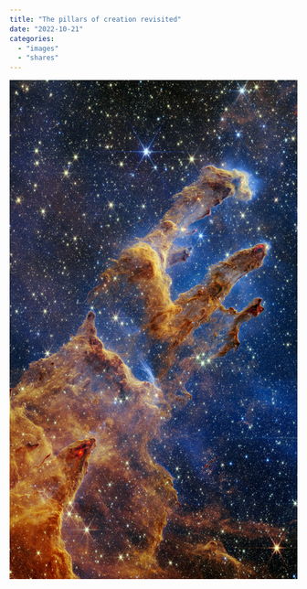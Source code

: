 ```yaml
---
title: "The pillars of creation revisited"
date: "2022-10-21"
categories:
  - "images"
  - "shares"
---
```


[![How to use the watch as a Compass](images/pillars.png "James Webb telescope shows a new picture of the pillars of creation")](https://www.nasa.gov/feature/goddard/2022/nasa-s-webb-takes-star-filled-portrait-of-pillars-of-creation)
